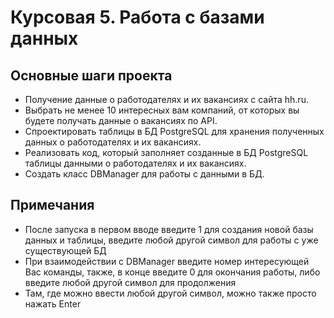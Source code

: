 # Курсовая 5. Работа с базами данных
## Основные шаги проекта
- Получение данные о работодателях и их вакансиях с сайта hh.ru.
- Выбрать не менее 10 интересных вам компаний, от которых вы будете получать данные о вакансиях по API.
- Спроектировать таблицы в БД PostgreSQL для хранения полученных данных о работодателях и их вакансиях.
- Реализовать код, который заполняет созданные в БД PostgreSQL таблицы данными о работодателях и их вакансиях.
- Создать класс DBManager для работы с данными в БД.
## Примечания
- После запуска в первом вводе введите 1 для создания новой базы данных и таблицы,
введите любой другой символ для работы с уже существующей БД
- При взаимодействии с DBManager введите номер интересующей Вас команды, также,
в конце введите 0 для окончания работы, либо введите любой другой символ для продолжения
- Там, где можно ввести любой другой символ, можно также просто нажать Enter
